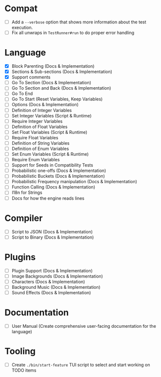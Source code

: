 # Compat
  - [ ] Add a `--verbose` option that shows more information about the test
        execution.
  - [ ] Fix all unwraps in `TestRunner#run` to do proper error handling

# Language
  - [x] Block Parenting (Docs & Implementation)
  - [x] Sections & Sub-sections (Docs & Implementation)
  - [x] Support comments
  - [ ] Go To Section (Docs & Implementation)
  - [ ] Go To Section and Back (Docs & Implementation)
  - [ ] Go To End
  - [ ] Go To Start (Reset Variables, Keep Variables)
  - [ ] Options (Docs & Implementation)
  - [ ] Definition of Integer Variables
  - [ ] Set Integer Variables (Script & Runtime)
  - [ ] Require Integer Variables
  - [ ] Definition of Float Variables
  - [ ] Set Float Variables (Script & Runtime)
  - [ ] Require Float Variables
  - [ ] Definition of String Variables
  - [ ] Definition of Enum Variables
  - [ ] Set Enum Variables (Script & Runtime)
  - [ ] Require Enum Variables
  - [ ] Support for Seeds in Compatibility Tests
  - [ ] Probabilistic one-offs (Docs & Implementation)
  - [ ] Probabilistic Buckets (Docs & Implementation)
  - [ ] Probabilistic Frequency manipulation (Docs & Implementation)
  - [ ] Function Calling (Docs & Implementation)
  - [ ] I18n for Strings
  - [ ] Docs for how the engine reads lines

# Compiler
  - [ ] Script to JSON (Docs & Implementation)
  - [ ] Script to Binary (Docs & Implementation)

# Plugins
  - [ ] Plugin Support (Docs & Implementation)
  - [ ] Image Backgrounds (Docs & Implementation)
  - [ ] Characters (Docs & Implementation)
  - [ ] Background Music (Docs & Implementation)
  - [ ] Sound Effects (Docs & Implementation)

# Documentation
  - [ ] User Manual (Create comprehensive user-facing documentation for the language)

# Tooling
  - [ ] Create `./bin/start-feature` TUI script to select and start working on TODO items
